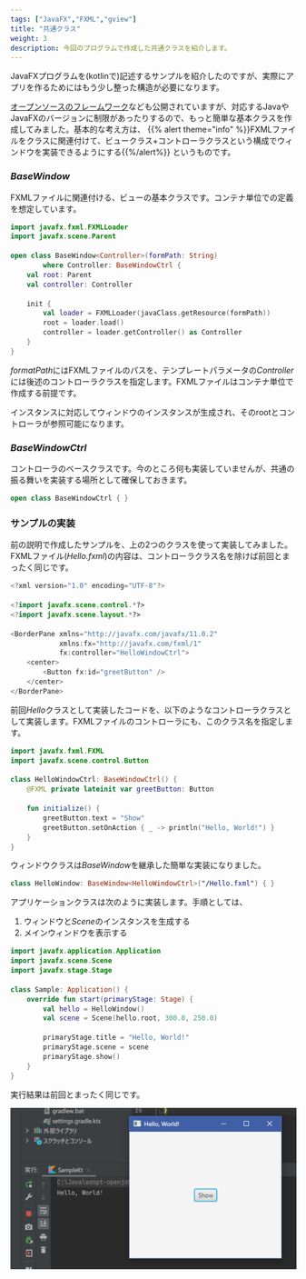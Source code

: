 ```yaml
---
tags: ["JavaFX","FXML","gview"]
title: "共通クラス"
weight: 3
description: 今回のプログラムで作成した共通クラスを紹介します。
---
```


JavaFXプログラムを(kotlinで)記述するサンプルを紹介したのですが、実際にアプリを作るためにはもう少し整った構造が必要になります。

[オープンソースのフレームワーク](https://edvin.gitbooks.io/tornadofx-guide/content/)なども公開されていますが、対応するJavaやJavaFXのバージョンに制限があったりするので、もっと簡単な基本クラスを作成してみました。基本的な考え方は、
{{% alert theme="info" %}}FXMLファイルをクラスに関連付けて、ビュークラス+コントローラクラスという構成でウィンドウを実装できるようにする{{%/alert%}}
というものです。

### *BaseWindow*

FXMLファイルに関連付ける、ビューの基本クラスです。コンテナ単位での定義を想定しています。

```kotlin
import javafx.fxml.FXMLLoader
import javafx.scene.Parent

open class BaseWindow<Controller>(formPath: String)
		where Controller: BaseWindowCtrl {
	val root: Parent
	val controller: Controller

	init {
		val loader = FXMLLoader(javaClass.getResource(formPath))
		root = loader.load()
		controller = loader.getController() as Controller
	}
}
```

*formatPath*にはFXMLファイルのパスを、テンプレートパラメータの*Controller*には後述のコントローラクラスを指定します。FXMLファイルはコンテナ単位で作成する前提です。

インスタンスに対応してウィンドウのインスタンスが生成され、そのrootとコントローラが参照可能になります。

### *BaseWindowCtrl*

コントローラのベースクラスです。今のところ何も実装していませんが、共通の振る舞いを実装する場所として確保しておきます。

```kotlin
open class BaseWindowCtrl { }
```

### サンプルの実装

前の説明で作成したサンプルを、上の2つのクラスを使って実装してみました。FXMLファイル(*Hello.fxml*)の内容は、コントローラクラス名を除けば前回とまったく同じです。

```kotlin
<?xml version="1.0" encoding="UTF-8"?>

<?import javafx.scene.control.*?>
<?import javafx.scene.layout.*?>

<BorderPane xmlns="http://javafx.com/javafx/11.0.2"
            xmlns:fx="http://javafx.com/fxml/1"
            fx:controller="HelloWindowCtrl">
    <center>
        <Button fx:id="greetButton" />
    </center>
</BorderPane>
```

前回*Hello*クラスとして実装したコードを、以下のようなコントローラクラスとして実装します。FXMLファイルのコントローラにも、このクラス名を指定します。

```kotlin
import javafx.fxml.FXML
import javafx.scene.control.Button

class HelloWindowCtrl: BaseWindowCtrl() {
	@FXML private lateinit var greetButton: Button

	fun initialize() {
		greetButton.text = "Show"
		greetButton.setOnAction { _ -> println("Hello, World!") }
	}
}
```

ウィンドウクラスは*BaseWindow*を継承した簡単な実装になりました。

```kotlin
class HelloWindow: BaseWindow<HelloWindowCtrl>("/Hello.fxml") { }
```

アプリケーションクラスは次のように実装します。手順としては、
1. ウィンドウと*Scene*のインスタンスを生成する
1. メインウィンドウを表示する

```kotlin
import javafx.application.Application
import javafx.scene.Scene
import javafx.stage.Stage

class Sample: Application() {
	override fun start(primaryStage: Stage) {
		val hello = HelloWindow()
		val scene = Scene(hello.root, 300.0, 250.0)

		primaryStage.title = "Hello, World!"
		primaryStage.scene = scene
		primaryStage.show()
	}
}
```

実行結果は前回とまったく同じです。

![Hello, World](javafx_3.png)
